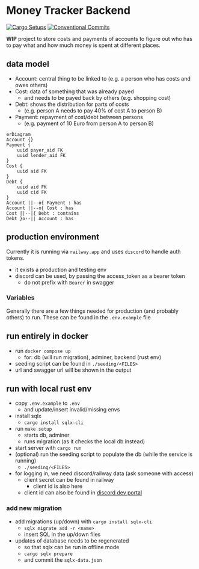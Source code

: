 # Money Tracker Backend

[![Cargo Setups](https://github.com/eckon/rust-backend/actions/workflows/cargo.yml/badge.svg)](https://github.com/eckon/rust-backend/actions/workflows/cargo.yml)
[![Conventional Commits](https://github.com/eckon/rust-backend/actions/workflows/conventional-commits.yml/badge.svg)](https://github.com/eckon/rust-backend/actions/workflows/conventional-commits.yml)

**WIP** project to store costs and payments of accounts to figure
out who has to pay what and how much money is spent at different places.

## data model

- Account: central thing to be linked to (e.g. a person who has costs and owes others)
- Cost: data of something that was already payed
  - and needs to be payed back by others (e.g. shopping cost)
- Debt: shows the distribution for parts of costs
  - (e.g. person A needs to pay 40% of cost A to person B)
- Payment: repayment of cost/debt between persons
  - (e.g. payment of 10 Euro from person A to person B)

```mermaid
erDiagram
Account {}
Payment {
    uuid payer_aid FK
    uuid lender_aid FK
}
Cost {
    uuid aid FK
}
Debt {
    uuid aid FK
    uuid cid FK
}
Account ||--o{ Payment : has
Account ||--o{ Cost : has
Cost ||--|{ Debt : contains
Debt }o--|| Account : has
```

## production environment

Currently it is running via `railway.app` and uses `discord` to handle auth tokens.

- it exists a production and testing env
- discord can be used, by passing the access_token as a bearer token
  - do not prefix with `Bearer` in swagger

### Variables

Generally there are a few things needed for production (and probably others) to run.
These can be found in the `.env.example` file

## run entirely in docker

- run `docker compose up`
  - for: db (will run migration), adminer, backend (rust env)
- seeding script can be found in `./seeding/<FILES>`
- url and swagger url will be shown in the output

## run with local rust env

- copy `.env.example` to `.env`
  - and update/insert invalid/missing envs
- install sqlx
  - `cargo install sqlx-cli`
- run `make setup`
  - starts db, adminer
  - runs migration (as it checks the local db instead)
- start server with `cargo run`
- (optional) run the seeding script to populate the db (while the service is running)
  - `./seeding/<FILES>`
- for logging in, we need discord/railway data (ask someone with access)
  - client secret can be found in railway
    - client id is also here
  - client id can also be found in [discord dev portal](https://discord.com/developers)

### add new migration

- add migrations (up/down) with `cargo install sqlx-cli`
  - `sqlx migrate add -r <name>`
  - insert SQL in the up/down files
- updates of database needs to be regenerated
  - so that sqlx can be run in offline mode
  - `cargo sqlx prepare`
  - and commit the `sqlx-data.json`
